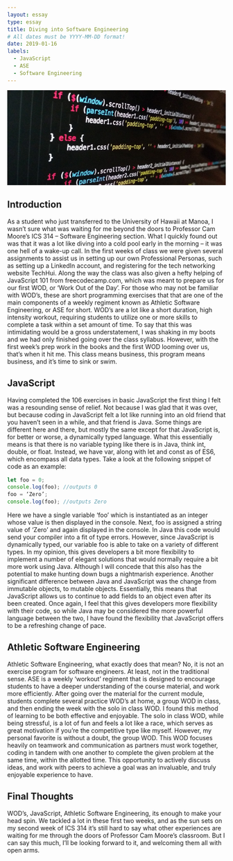 ```yaml
---
layout: essay
type: essay
title: Diving into Software Engineering
# All dates must be YYYY-MM-DD format!
date: 2019-01-16
labels:
  - JavaScript
  - ASE
  - Software Engineering
---
```


<img class="ui medium right floated rounded image" src="../images/javascript.jpg">

## Introduction

As a student who just transferred to the University of Hawaii at Manoa, I wasn’t sure what was waiting for me beyond the doors to Professor Cam Moore’s ICS 314 – Software Engineering section. What I quickly found out was that it was a lot like diving into a cold pool early in the morning – it was one hell of a wake-up call. In the first weeks of class we were given several assignments to assist us in setting up our own Professional Personas, such as setting up a LinkedIn account, and registering for the tech networking website TechHui. Along the way the class was also given a hefty helping of JavaScript 101 from freecodecamp.com, which was meant to prepare us for our first WOD, or ‘Work Out of the Day’. For those who may not be familiar with WOD’s, these are short programming exercises that that are one of the main components of a weekly regiment known as Athletic Software Engineering, or ASE for short. WOD’s are a lot like a short duration, high intensity workout, requiring students to utilize one or more skills to complete a task within a set amount of time. To say that this was intimidating would be a gross understatement, I was shaking in my boots and we had only finished going over the class syllabus. However, with the first week’s prep work in the books and the first WOD looming over us, that’s when it hit me. This class means business, this program means business, and it’s time to sink or swim.

## JavaScript

Having completed the 106 exercises in basic JavaScript the first thing I felt was a resounding sense of relief. Not because I was glad that it was over, but because coding in JavaScript felt a lot like running into an old friend that you haven’t seen in a while, and that friend is Java. Some things are different here and there, but mostly the same except for that JavaScript is, for better or worse, a dynamically typed language. What this essentially means is that there is no variable typing like there is in Java, think int, double, or float. Instead, we have var, along with let and const as of ES6, which encompass all data types. Take a look at the following snippet of code as an example: 

```javascript
let foo = 0;
console.log(foo); //outputs 0
foo = ‘Zero’;
console.log(foo); //outputs Zero
```

Here we have a single variable ‘foo’ which is instantiated as an integer whose value is then displayed in the console. Next, foo is assigned a string value of ‘Zero’ and again displayed in the console. In Java this code would send your compiler into a fit of type errors. However, since JavaScript is dynamically typed, our variable foo is able to take on a variety of different types. In my opinion, this gives developers a bit more flexibility to implement a number of elegant solutions that would normally require a bit more work using Java. Although I will concede that this also has the potential to make hunting down bugs a nightmarish experience. 
Another significant difference between Java and JavaScript was the change from immutable objects, to mutable objects. Essentially, this means that JavaScript allows us to continue to add fields to an object even after its been created. Once again, I feel that this gives developers more flexibility with their code, so while Java may be considered the more powerful language between the two, I have found the flexibility that JavaScript offers to be a refreshing change of pace.

## Athletic Software Engineering

Athletic Software Engineering, what exactly does that mean? No, it is not an exercise program for software engineers. At least, not in the traditional sense. ASE is a weekly ‘workout’ regiment that is designed to encourage students to have a deeper understanding of the course material, and work more efficiently. After going over the material for the current module, students complete several practice WOD’s at home, a group WOD in class, and then ending the week with the solo in class WOD. I found this method of learning to be both effective and enjoyable. The solo in class WOD, while being stressful, is a lot of fun and feels a lot like a race, which serves as great motivation if you’re the competitive type like myself. However, my personal favorite is without a doubt, the group WOD. This WOD focuses heavily on teamwork and communication as partners must work together, coding in tandem with one another to complete the given problem at the same time, within the allotted time. This opportunity to actively discuss ideas, and work with peers to achieve a goal was an invaluable, and truly enjoyable experience to have. 

## Final Thoughts

WOD’s, JavaScript, Athletic Software Engineering, its enough to make your head spin. We tackled a lot in these first two weeks, and as the sun sets on my second week of ICS 314 it’s still hard to say what other experiences are waiting for me through the doors of Professor Cam Moore’s classroom. But I can say this much, I’ll be looking forward to it, and welcoming them all with open arms.
